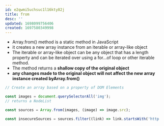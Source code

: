 ```yaml
---
id: e2qwmi5uchsuc1l16kty82j
title: from
desc: ''
updated: 1698099756406
created: 1697580349998
---
```


- Array.from() method is a static method in JavaScript
- it creates a new array instance from an iterable or array-like object
- The iterable or array-like object can be any object that has a length property and can be iterated over using a for…of loop or other iterable method.
- The method returns a **shallow copy of the original object**
- **any changes made to the original object will not affect the new array instance created by﻿Array.from()**

```js
// Create an array based on a property of DOM Elements

const images = document.querySelectorAll('img');
// returns a NodeList

const sources = Array.from(images, (image) => image.src);

const insecureSources = sources.filter((link) => link.startsWith('http://'));
```

